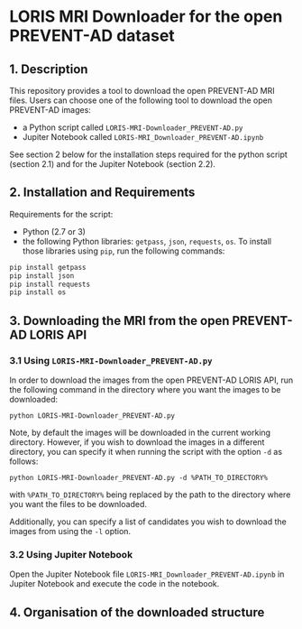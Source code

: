 # LORIS MRI Downloader for the open PREVENT-AD dataset


## 1. Description

This repository provides a tool to download the open PREVENT-AD MRI files. Users can
choose one of the following tool to download the open PREVENT-AD images:
  - a Python script called `LORIS-MRI-Downloader_PREVENT-AD.py`
  - Jupiter Notebook called `LORIS-MRI_Downloader_PREVENT-AD.ipynb` 

See section 2 below for the installation steps required for the python script 
(section 2.1) and for the Jupiter Notebook (section 2.2).

## 2. Installation and Requirements

Requirements for the script:
- Python (2.7 or 3)
- the following Python libraries: `getpass`, `json`, `requests`, `os`. To install those
libraries using `pip`, run the following commands:

```bash
pip install getpass
pip install json
pip install requests
pip install os
```

## 3. Downloading the MRI from the open PREVENT-AD LORIS API

### 3.1 Using `LORIS-MRI-Downloader_PREVENT-AD.py`

In order to download the images from the open PREVENT-AD LORIS API, run the following
command in the directory where you want the images to be downloaded:

`python LORIS-MRI-Downloader_PREVENT-AD.py`

Note, by default the images will be downloaded in the current working directory. However,
if you wish to download the images in a different directory, you can specify it when 
running the script with the option `-d` as follows:

`python LORIS-MRI-Downloader_PREVENT-AD.py -d %PATH_TO_DIRECTORY%`

with `%PATH_TO_DIRECTORY%` being replaced by the path to the directory where you want
the files to be downloaded.

Additionally, you can specify a list of candidates you wish to download the images
from using the `-l` option.


### 3.2 Using Jupiter Notebook

Open the Jupiter Notebook file `LORIS-MRI_Downloader_PREVENT-AD.ipynb` in Jupiter
Notebook and execute the code in the notebook.



## 4. Organisation of the downloaded structure

